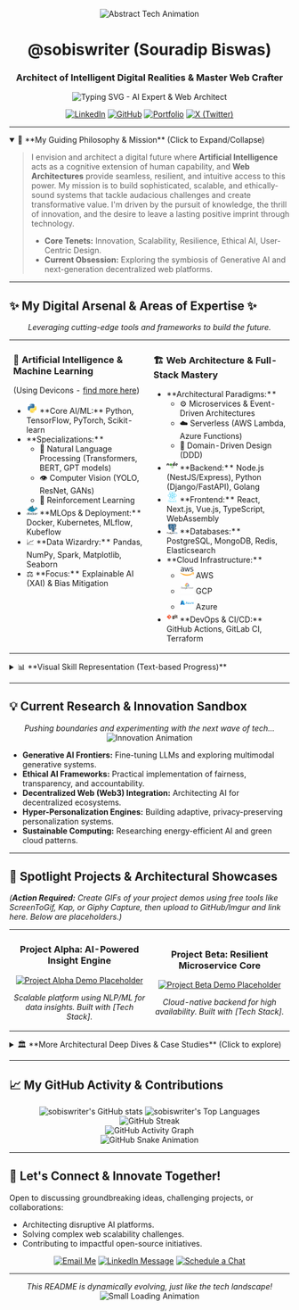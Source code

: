<p align="center">
  <img src="https://media.giphy.com/media/v1.Y2lkPTc5MGI3NjExNWY1YjQyYjQzYjRiNjBmYjY0ZDE2ZTE3ZTA3MDI3YzMzYjYxYjYyZCZlcD12MV9pbnRlcm5hbF9naWZfYnlfaWQmY3Q9Zw/ soapy/giphy.gif" alt="Abstract Tech Animation" width="100%" height="250px"/>
  </p>

<div align="center">

# **@sobiswriter (Souradip Biswas)**
### Architect of Intelligent Digital Realities & Master Web Crafter

<p align="center">
  <img src="https://readme-typing-svg.demolab.com?font=Fira+Code&weight=700&size=30&pause=1000&color=00A9F4&center=true&vCenter=true&multiline=true&width=650&height=150&lines=Sculpting+the+Future+with+Intelligent+Code;Weaving+Complex+Systems+into+Elegant+Solutions;Pioneering+Next-Gen+AI+%26+Web+Experiences" alt="Typing SVG - AI Expert & Web Architect" />
</p>

<p align="center">
  <a href="https://www.linkedin.com/in/souradip-biswas-660248289/" target="_blank"><img src="https://img.shields.io/badge/LinkedIn-0077B5?style=for-the-badge&logo=linkedin&logoColor=white" alt="LinkedIn"></a>
  <a href="https://github.com/sobiswriter" target="_blank"><img src="https://img.shields.io/badge/GitHub-100000?style=for-the-badge&logo=github&logoColor=white" alt="GitHub"></a>
  <a href="YOUR_PORTFOLIO_LINK_HERE" target="_blank"><img src="https://img.shields.io/badge/Portfolio-FF5722?style=for-the-badge&logo=briefcase&logoColor=white" alt="Portfolio"></a>
  <a href="https://x.com/YOUR_TWITTER_HANDLE" target="_blank"><img src="https://img.shields.io/badge/X_Follow-000000?style=for-the-badge&logo=x&logoColor=white" alt="X (Twitter)"></a>
</p>

</div>

---

<details open> <summary>🚀 **My Guiding Philosophy & Mission** (Click to Expand/Collapse)</summary>

  > I envision and architect a digital future where **Artificial Intelligence** acts as a cognitive extension of human capability, and **Web Architectures** provide seamless, resilient, and intuitive access to this power. My mission is to build sophisticated, scalable, and ethically-sound systems that tackle audacious challenges and create transformative value. I'm driven by the pursuit of knowledge, the thrill of innovation, and the desire to leave a lasting positive imprint through technology.
  >
  > * **Core Tenets:** Innovation, Scalability, Resilience, Ethical AI, User-Centric Design.
  > * **Current Obsession:** Exploring the symbiosis of Generative AI and next-generation decentralized web platforms.

</details>

---

## ✨ My Digital Arsenal & Areas of Expertise ✨

<p align="center">
  <em>Leveraging cutting-edge tools and frameworks to build the future.</em>
</p>

<table>
  <tr>
    <td width="50%" valign="top">
      <h3>🧠 Artificial Intelligence & Machine Learning</h3>
      (Using Devicons - <a href="https://devicon.dev/" target="_blank">find more here</a>)
      <ul>
        <li><img src="https://raw.githubusercontent.com/devicons/devicon/master/icons/python/python-original.svg" alt="Python" width="20" height="20"/> **Core AI/ML:** Python, TensorFlow, PyTorch, Scikit-learn</li>
        <li>**Specializations:**
            <ul>
                <li>🧠 Natural Language Processing (Transformers, BERT, GPT models)</li>
                <li>👁️ Computer Vision (YOLO, ResNet, GANs)</li>
                <li>🤖 Reinforcement Learning</li>
            </ul>
        </li>
        <li><img src="https://raw.githubusercontent.com/devicons/devicon/master/icons/docker/docker-original-wordmark.svg" alt="Docker" width="20" height="20"/> **MLOps & Deployment:** Docker, Kubernetes, MLflow, Kubeflow</li>
        <li>📈 **Data Wizardry:** Pandas, NumPy, Spark, Matplotlib, Seaborn</li>
        <li>⚖️ **Focus:** Explainable AI (XAI) & Bias Mitigation</li>
      </ul>
    </td>
    <td width="50%" valign="top">
      <h3>🏗️ Web Architecture & Full-Stack Mastery</h3>
      <ul>
        <li>**Architectural Paradigms:**
            <ul>
              <li>⚙️ Microservices & Event-Driven Architectures</li>
              <li>☁️ Serverless (AWS Lambda, Azure Functions)</li>
              <li>🧩 Domain-Driven Design (DDD)</li>
            </ul>
        </li>
        <li><img src="https://raw.githubusercontent.com/devicons/devicon/master/icons/nodejs/nodejs-original-wordmark.svg" alt="Node.js" width="20" height="20"/> **Backend:** Node.js (NestJS/Express), Python (Django/FastAPI), Golang</li>
        <li><img src="https://raw.githubusercontent.com/devicons/devicon/master/icons/react/react-original-wordmark.svg" alt="React" width="20" height="20"/> **Frontend:** React, Next.js, Vue.js, TypeScript, WebAssembly</li>
        <li><img src="https://raw.githubusercontent.com/devicons/devicon/master/icons/postgresql/postgresql-original-wordmark.svg" alt="PostgreSQL" width="20" height="20"/> **Databases:** PostgreSQL, MongoDB, Redis, Elasticsearch</li>
        <li>**Cloud Infrastructure:**
            <ul>
                <li><img src="https://raw.githubusercontent.com/devicons/devicon/master/icons/amazonwebservices/amazonwebservices-original-wordmark.svg" alt="AWS" width="25" height="25"/> AWS</li>
                <li><img src="https://raw.githubusercontent.com/devicons/devicon/master/icons/googlecloud/googlecloud-original-wordmark.svg" alt="GCP" width="25" height="25"/> GCP</li>
                <li><img src="https://raw.githubusercontent.com/devicons/devicon/master/icons/azure/azure-original-wordmark.svg" alt="Azure" width="25" height="25"/> Azure</li>
            </ul>
        </li>
        <li><img src="https://raw.githubusercontent.com/devicons/devicon/master/icons/git/git-original-wordmark.svg" alt="Git" width="20" height="20"/> **DevOps & CI/CD:** GitHub Actions, GitLab CI, Terraform</li>
      </ul>
    </td>
  </tr>
</table>

<details>
  <summary>📊 **Visual Skill Representation (Text-based Progress)**</summary>
  <pre>
  **AI/ML Proficiency:**
  Python                [▓▓▓▓▓▓▓▓▓▓▓▓▓▓▓░░░░░] 90%
  TensorFlow/PyTorch    [▓▓▓▓▓▓▓▓▓▓▓▓▓▓░░░░░░] 85%
  NLP                   [▓▓▓▓▓▓▓▓▓▓▓▓▓░░░░░░░] 80%

  **Web Architecture Proficiency:**
  Microservices Design  [▓▓▓▓▓▓▓▓▓▓▓▓▓▓▓░░░░░] 90%
  Cloud Native (AWS)    [▓▓▓▓▓▓▓▓▓▓▓▓▓░░░░░░░] 80%
  Full-Stack JS/TS      [▓▓▓▓▓▓▓▓▓▓▓▓▓▓░░░░░░] 85%
  </pre>
  <em>(For animated bars, you'd need to create GIFs using free tools based on CSS animations found on sites like CodePen, then host them.)</em>
</details>

---

## 💡 Current Research & Innovation Sandbox

<p align="center">
  <em>Pushing boundaries and experimenting with the next wave of tech...</em>
  <br/>
  <img src="https://media.giphy.com/media/v1.Y2lkPTc5MGI3NjExM2FjZDVjYjU0ZDY2MWNiOTE3YjZkYjZkZWI0OTc1NTMxNzYxMjBiZCZlcD12MV9pbnRlcm5hbF9naWZfYnlfaWQmY3Q9Zw/3o7buhtANAZE8oV3gI/giphy.gif" alt="Innovation Animation" width="200"/>
  </p>

* **Generative AI Frontiers:** Fine-tuning LLMs and exploring multimodal generative systems.
* **Ethical AI Frameworks:** Practical implementation of fairness, transparency, and accountability.
* **Decentralized Web (Web3) Integration:** Architecting AI for decentralized ecosystems.
* **Hyper-Personalization Engines:** Building adaptive, privacy-preserving personalization systems.
* **Sustainable Computing:** Researching energy-efficient AI and green cloud patterns.

---

## 🚀 Spotlight Projects & Architectural Showcases

*(**Action Required:** Create GIFs of your project demos using free tools like ScreenToGif, Kap, or Giphy Capture, then upload to GitHub/Imgur and link here. Below are placeholders.)*

<table width="100%">
  <tr>
    <td width="50%" align="center">
      <h3>Project Alpha: AI-Powered Insight Engine</h3>
      <a href="PROJECT_REPO_OR_LIVE_DEMO_URL_1" target="_blank">
        <img src="https://via.placeholder.com/400x250.png?text=Project+Alpha+Demo+GIF+Here" alt="Project Alpha Demo Placeholder" width="90%"/>
      </a>
      <p><em>Scalable platform using NLP/ML for data insights. Built with [Tech Stack].</em></p>
    </td>
    <td width="50%" align="center">
      <h3>Project Beta: Resilient Microservice Core</h3>
      <a href="PROJECT_REPO_OR_LIVE_DEMO_URL_2" target="_blank">
        <img src="https://via.placeholder.com/400x250.png?text=Project+Beta+Demo+GIF+Here" alt="Project Beta Demo Placeholder" width="90%"/>
      </a>
      <p><em>Cloud-native backend for high availability. Built with [Tech Stack].</em></p>
    </td>
  </tr>
</table>

<details>
  <summary>🏛️ **More Architectural Deep Dives & Case Studies** (Click to explore)</summary>

  * **Case Study 1: Scaling AI Inferencing** - [Link to Blog/Repo]
        * *Visual: Placeholder for an architecture diagram. You can create a static one using diagrams.net (draw.io) for free and upload it.*
        * <img src="https://via.placeholder.com/600x300.png?text=Architecture+Diagram+1+Here" alt="Architecture Diagram 1 Placeholder" width="70%"/>
  * **Case Study 2: Zero-Downtime Deployments** - [Link]
        * *Visual: Placeholder for a deployment concept GIF.*
        * <img src="https://via.placeholder.com/600x300.png?text=Deployment+Concept+GIF+Here" alt="Deployment Animation Placeholder" width="70%"/>

</details>

---

## 📈 My GitHub Activity & Contributions

<p align="center">
  <img src="https://github-readme-stats.vercel.app/api?username=sobiswriter&show_icons=true&theme=vision-friendly-dark&hide_border=true&count_private=true&rank_icon=github" alt="sobiswriter's GitHub stats" />
  <img src="https://github-readme-stats.vercel.app/api/top-langs/?username=sobiswriter&layout=compact&theme=vision-friendly-dark&hide_border=true&langs_count=10" alt="sobiswriter's Top Languages" />
  <br/>
  <img src="https://github-readme-streak-stats.herokuapp.com/?user=sobiswriter&theme=dark-smoky&hide_border=true" alt="GitHub Streak" />
  <br/>
  <img src="https://github-readme-activity-graph.vercel.app/graph?username=sobiswriter&bg_color=0d1117&color=70a1ff&line=70a1ff&point=ffffff&area=true&hide_border=true" alt="GitHub Activity Graph"/>
  <br/>
  <img src="https://raw.githubusercontent.com/sobiswriter/sobiswriter/output/github-contribution-grid-snake.svg" alt="GitHub Snake Animation" />
</p>

---

## 🤝 Let's Connect & Innovate Together!

Open to discussing groundbreaking ideas, challenging projects, or collaborations:

* Architecting disruptive AI platforms.
* Solving complex web scalability challenges.
* Contributing to impactful open-source initiatives.

<p align="center">
  <a href="mailto:YOUR_EMAIL_ADDRESS_HERE"><img src="https://img.shields.io/badge/Email_Me-D14836?style=for-the-badge&logo=gmail&logoColor=white" alt="Email Me"></a>
  <a href="https://www.linkedin.com/in/souradip-biswas-660248289/" target="_blank"><img src="https://img.shields.io/badge/Message_on_LinkedIn-0077B5?style=for-the-badge&logo=linkedin&logoColor=white" alt="LinkedIn Message"></a>
  <a href="YOUR_CALENDLY_OR_SCHEDULING_LINK_HERE" target="_blank"><img src="https://img.shields.io/badge/Schedule_a_Chat-0069FF?style=for-the-badge&logo=microsoft-outlook&logoColor=white" alt="Schedule a Chat"></a>
</p>

---
<p align="center">
  <em>This README is dynamically evolving, just like the tech landscape!</em><br/>
  <img src="https://media.giphy.com/media/v1.Y2lkPTc5MGI3NjExY2szemVnZzZ0cGFoaXJ6bHVqd2NjaXN6N3R3cDJ1cnN5ZXZteXZkbyZlcD12MV9pbnRlcm5hbF9naWZfYnlfaWQmY3Q9cw/3o7bu3XUjKoA3xMSCk/giphy.gif" width="40px" alt="Small Loading Animation" />
  </p>
